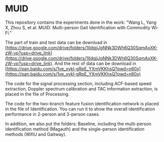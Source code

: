 # MUID
This repository contains the experiments done in the work: "Wang L, Yang X, Zhou S, et al. MUID: Multi-person Gait Identification with Commodity Wi-Fi."

The part of train and test data can be download in [https://drive.google.com/drive/folders/1IIdgjjJgNNk3DWh6Q30SqmAxXK-zW-vp?usp=drive_link](https://drive.google.com/drive/folders/1IIdgjjJgNNk3DWh6Q30SqmAxXK-zW-vp?usp=drive_link). And the rest of data can be download in [https://pan.baidu.com/s/1ve_xykl-gRpE_YXmVKKhsQ?pwd=n60x](https://pan.baidu.com/s/1ve_xykl-gRpE_YXmVKKhsQ?pwd=n60x)

The code for the signal processing section, including ACF-based speed extraction, Doppler spectrum calibration and TAC information extraction, is placed in the file of Processing.

The code for the two-branch feature fusion identification network is placed in the file of Identification. You can run it to show the overall identification performance in 2-person and 3-person cases.

In addition, we also put the folders: Baseline, including the multi-person identification method (Magauth) and the single-person identification methods (WifiU and Gaitway). 
